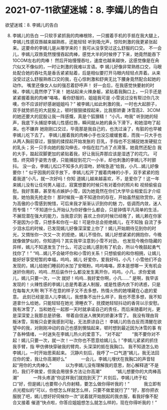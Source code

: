 # 2021-07-11欲望迷城：8. 李嫣儿的告白



欲望迷城：8. 李嫣儿的告白



8. 李嫣儿的告白
一只软手紧抓我的肉棒根除，一只握着手机的手抵在我大腿上，李嫣儿性感双唇越来越熟练，还能轻轻 听到吸允声，惊险刺激的我更紧张起来。这要命的李嫣儿是从哪学来的！我可从没享受过这么舒服的口交。
不一会儿，李嫣儿双唇竟然慢慢吞起肉棒，感觉大半的时候停了下来，她竟然能吞下10COM左右的肉棒！  然后开始慢慢吞吐，速度也越来越快，这感觉像是在肏穴似又不像似的，一时让刺激的我难以言语。李 嫣儿好像非常熟练口交，马眼处配合她的吞吐先是香舌紧紧贴着，后是相似要打开马眼内轻轻点弄着。从来 没受过这么舒服熟练口交的我，在心惊刺激和舒爽无比下腰身竟然配合起她的动作。
嘴里还像女人似的强忍着舒呼声！
好一会后，在我感觉快要射的时候，李嫣儿竟然停了下来！  她站起来火辣身躯，紧贴着我胸口上，一只手还是紧紧握着我的肉棒“咯咯，看你舒服的，姐姐我可是 小雪说过没有帮过你几次噢，你不应该好好感谢姐姐吗？”  被李嫣儿如此刺激的我，一时也大起胆子，双手就势抓在的大屁股上，顿时狠狠揉捏起来，比我那娇妻 沐雪高2、3COM的她还要大的屁股让我一阵感慨，真是个狐狸精！
“小凡，吻我”  听到她的轻声，我底下头捕捉李嫣儿性感红唇，瞬间就从她的鼻头下滑下，和她湿吻了起来。也不嫌弃 她刚刚口交过，毕竟那是我自己的，也洗过澡了，有脏的也早被李嫣儿吃下去了。
李嫣儿握着我的肉棒小手也没忘缓缓套着，而我一只大手也从两人胸前穿过，狠狠的揉捏起开始发胀的 巨乳，手指也不忘捕捉她发硬挺立的乳头；另一只手向她的股沟伸去，中指在肛门点了点滑落，她竟然还配合 我的大手，踮起双脚更加的紧贴着我，好让我玩弄那应该是湿透了的花穴。  可惜，终究碍于姿势方便，只能捕捉到花穴一小半，却也刺激的李嫣儿不时颤抖。
没一会，李嫣儿松口不知多久的湿吻，娇喘急道“给我，小凡…嫣儿好像要你！”  似乎因我的双手放下，李嫣儿松开了握着肉棒的小手，双手紧紧的抱着我道“小凡，就一次好吗！你知 道嫣儿越来越喜欢，不，是爱你了！这一年来嫣儿没有让任何男人碰过，寂寞想要的时候只有对着你的照片和 视频偷偷自慰。我好羡慕，甚至有点嫉妒小雪，因为她竟然在你们大学毕业相爱后才介绍我，她怕我先抢走你！ 那时候我一直不知道你的存在，开始虽然挺欣赏你，还为高傲的小雪感到惋惜，可后来我才渐渐认识到你的魅 力，低调而内敛，迷人而专情！”  “不知道什么开始认为你好像什么都会，只是钟情平凡简单的生活，不展现潜在强大的能力，当我意识到 喜欢上你的时候已经晚了，嫣儿赖在你家不是因为小雪，只想多和你在一起！可是你总会拒绝嫣儿，在不知独 自流了多少泪水后的时候，已发现嫣儿好像深深爱上你了！嫣儿开始期待见到你的时光，又惆怅你一次又一次 的拒绝，嫣儿不怪你。嫣儿好想紧紧的拥抱你，今晚就像做梦似的，你知道吗？其实我早注意到小雪不对劲， 也发现今晚你隐藏的异样，嫣儿不知道发生了什么，可这让嫣儿感到有了机会，所以今晚鼓起勇气找你了！”  “呜…嫣儿不会破坏你和小雪的关系！只想偷偷的和你相拥，让嫣儿能好好享受短暂的幸福，呜呜，嫣儿 好爱你，爱我好吗，小凡！小雪他们不会发现的，嫣儿给她们睡前的水加了安眠粉。呜呜咯咯，原本是想哪一 天有机会迷奸你用的，呜呜…然后装作什么都没发生离开你，呜呜，小凡，求你爱嫣儿，嫣儿只要一次，一次 就好！呜呜…我好爱你啊，小凡……”
是啊，我早该发现的！火辣性感的李嫣儿总是秀着迷人制服，或是性感内衣下的诱惑，只是在每每大大咧 咧下不在意的样子又不去多想，热情火热的她埋藏在心底的爱意。   此刻已经是泪人儿李嫣儿，我想象不出什么样子，我也不愿多想，我不知道拿什么给她，只能轻轻在她光 滑睡衣下，抚摸她轻轻抖动的香背以示安慰。
我有沐雪了，当和她在一起那一天时就承诺自己的责任，而后来随着时光，更是深深爱上我那总是骄傲、 带着自信迷人微笑的娇妻沐雪了。  我没有理由背叛沐雪，背叛只会更我感到可耻，无法原谅自己！
李嫣儿的告白反而清醒在欲望中的我，对刚刚冲动的自己也感到懊恼起来，顿时想到最近因为沐雪的事 有了各种情绪，一时迷失在李嫣儿热火的爱意下。
“对不起” 　　“我不要你对不起！嫣儿只要一次，就一次！一次你也不愿意给嫣儿么！”李嫣儿紧紧的抓住我手臂，指 甲仿佛快穿破我的臂肉，头深深的抵在我胸口。
我不知道怎么劝李嫣儿，一时开始思索起来。
沉静片刻后，我呼了一口气道“嫣儿，我无法回应你的爱，我让你高潮好么” 　　　一会儿，李嫣儿埋伏在我胸口的声音轻起“用你的大肉棒么” 　　　以为李嫣儿没有理解我的意思，耐心解释道“不是的，我们不做爱，但我会用很多方法让你高潮” 　　　“嫣儿想要你的大肉棒高潮” 　　　一阵头疼道“你这样我们就抱到天了”
片刻后，李嫣儿终于松口“好，但是嫣儿也要帮小凡你射精，要怎么做你得听我的！” 　　　我立即有点光棍似的“可以，你想怎么样就怎么样，只要不做爱就行了”
“好，那你把衣服脱了吧，嫣儿想好好伺候你一次”说着就开始脱起的我衣服，看我好像不配合又接着 催道“快点啦，你答应姐姐想怎么就怎么样的，现在你得听我的！”


